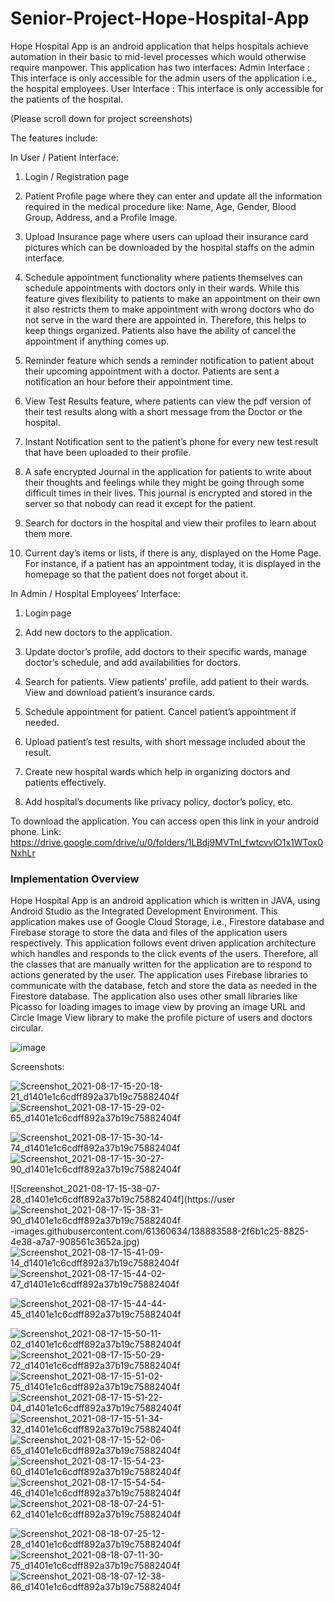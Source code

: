 # Senior-Project-Hope-Hospital-App

Hope Hospital App is an android application that helps hospitals achieve automation in their basic to mid-level processes which would otherwise require manpower. 
This application has two interfaces:
Admin Interface : This interface is only accessible for the admin users of the application i.e., the hospital employees.
User Interface    : This interface is only accessible for the patients of the hospital.

(Please scroll down for project screenshots)

The features include:

In User / Patient Interface:
1.	Login / Registration page

2.	Patient Profile page where they can enter and update all the information required in the medical procedure like: Name, Age, Gender, Blood Group, Address, and a Profile Image.

3.	Upload Insurance page where users can upload their insurance card pictures which can be downloaded by the hospital staffs on the admin interface.

4.	Schedule appointment functionality where patients themselves can schedule appointments with doctors only in their wards. While this feature gives flexibility to patients to make an appointment on their own it also restricts them to make appointment with wrong doctors who do not serve in the ward there are appointed in. Therefore, this helps to keep things organized. Patients also have the ability of cancel the appointment if anything comes up.

5.	Reminder feature which sends a reminder notification to patient about their upcoming appointment with a doctor. Patients are sent a notification an hour before their appointment time.

6.	View Test Results feature, where patients can view the pdf version of their test results along with a short message from the Doctor or the hospital.

7.	Instant Notification sent to the patient’s phone for every new test result that have been uploaded to their profile.

8.	A safe encrypted Journal in the application for patients to write about their thoughts and feelings while they might be going through some difficult times in their lives. This journal is encrypted and stored in the server so that nobody can read it except for the patient.

9.	Search for doctors in the hospital and view their profiles to learn about them more.

10.	Current day’s items or lists, if there is any, displayed on the Home Page. For instance, if a patient has an appointment today, it is displayed in the homepage so that the patient does not forget about it.


In Admin / Hospital Employees’ Interface:
1.	Login page

2.	Add new doctors to the application.

3.	Update doctor’s profile, add doctors to their specific wards, manage doctor’s schedule, and add availabilities for doctors.

4.	Search for patients. View patients’ profile, add patient to their wards. View and download patient’s insurance cards.

5.	Schedule appointment for patient. Cancel patient’s appointment if needed.

6.	Upload patient’s test results, with short message included about the result.

7.	Create new hospital wards which help in organizing doctors and patients effectively.

8.	Add hospital’s documents like privacy policy, doctor’s policy, etc.


To download the application. You can access open this link in your android phone.
Link: https://drive.google.com/drive/u/0/folders/1LBdj9MVTnl_fwtcvvlO1x1WTox0NxhLr


### Implementation Overview

Hope Hospital App is an android application which is written in JAVA, using Android Studio as the Integrated Development Environment. This application makes use of Google Cloud 
Storage, i.e., Firestore database and Firebase storage to store the data and files of the application users respectively. This application follows event driven application 
architecture which handles and responds to the click events of the users. Therefore, all the classes that are manually written for the application are to respond to actions 
generated by the user. The application uses Firebase libraries to communicate with the database, fetch and store the data as needed in the Firestore database. The application 
also uses other small libraries like Picasso for loading images to image view by proving an image URL and Circle Image View library to make the profile picture of users and 
doctors circular.

![image](https://user-images.githubusercontent.com/61360634/138883204-3fc2f79c-8410-4c8e-8151-827f7ac436b2.png)

Screenshots:


![Screenshot_2021-08-17-15-20-18-21_d1401e1c6cdff892a37b19c75882404f](https://user-images.githubusercontent.com/61360634/138883369-f2226985-a39e-4db6-b063-7825df3ecc6a.jpg)
![Screenshot_2021-08-17-15-29-02-65_d1401e1c6cdff892a37b19c75882404f](https://user-images.githubusercontent.com/61360634/138883487-167eb9eb-f1dc-4293-bdc1-cfdf9f162558.jpg)

![Screenshot_2021-08-17-15-30-14-74_d1401e1c6cdff892a37b19c75882404f](https://user-images.githubusercontent.com/61360634/138883512-c1623a9f-8904-4e62-b16b-4f093b494de8.jpg)
![Screenshot_2021-08-17-15-30-27-90_d1401e1c6cdff892a37b19c75882404f](https://user-images.githubusercontent.com/61360634/138883540-eb3a9e3f-c8c1-41b1-a349-696efedbf238.jpg)

![Screenshot_2021-08-17-15-38-07-28_d1401e1c6cdff892a37b19c75882404f](https://user
![Screenshot_2021-08-17-15-38-31-90_d1401e1c6cdff892a37b19c75882404f](https://user-images.githubusercontent.com/61360634/138883615-7acf452d-0bc0-4c33-90d6-dfd6f997a881.jpg)
-images.githubusercontent.com/61360634/138883588-2f6b1c25-8825-4e38-a7a7-908561c3652a.jpg)
![Screenshot_2021-08-17-15-41-09-14_d1401e1c6cdff892a37b19c75882404f](https://user-images.githubusercontent.com/61360634/138883693-d91b8248-dada-4f3d-8ac3-4c7070c1631d.jpg)
![Screenshot_2021-08-17-15-44-02-47_d1401e1c6cdff892a37b19c75882404f](https://user-images.githubusercontent.com/61360634/138883722-8d478a92-17f7-4448-80ba-487142dcebb1.jpg)

![Screenshot_2021-08-17-15-44-44-45_d1401e1c6cdff892a37b19c75882404f](https://user-images.githubusercontent.com/61360634/138883835-1ade36e4-0fe8-4c1d-bc0a-5188c24fca82.jpg)

![Screenshot_2021-08-17-15-50-11-02_d1401e1c6cdff892a37b19c75882404f](https://user-images.githubusercontent.com/61360634/138883875-efa248de-f33f-4a52-89a6-510dd8ff5942.jpg)
![Screenshot_2021-08-17-15-50-29-72_d1401e1c6cdff892a37b19c75882404f](https://user-images.githubusercontent.com/61360634/138883886-30a2da36-f94b-475d-aa02-6c985c9597b0.jpg)
![Screenshot_2021-08-17-15-51-02-75_d1401e1c6cdff892a37b19c75882404f](https://user-images.githubusercontent.com/61360634/138884064-61270559-ca2c-4317-b8da-93a2b07a5984.jpg)
![Screenshot_2021-08-17-15-51-22-04_d1401e1c6cdff892a37b19c75882404f](https://user-images.githubusercontent.com/61360634/138884100-d6bf3968-47e5-4cfb-9d9c-d4d520f62313.jpg)
![Screenshot_2021-08-17-15-51-34-32_d1401e1c6cdff892a37b19c75882404f](https://user-images.githubusercontent.com/61360634/138884141-d6213499-8234-4d86-a7ea-7071ec8f7474.jpg)
![Screenshot_2021-08-17-15-52-06-65_d1401e1c6cdff892a37b19c75882404f](https://user-images.githubusercontent.com/61360634/138884187-3a9962e8-634d-4584-9825-e60bbf2e92ed.jpg)
![Screenshot_2021-08-17-15-54-23-60_d1401e1c6cdff892a37b19c75882404f](https://user-images.githubusercontent.com/61360634/138884206-f95f6df2-f22c-4045-9ec9-b3e58c06b820.jpg)
![Screenshot_2021-08-17-15-54-54-46_d1401e1c6cdff892a37b19c75882404f](https://user-images.githubusercontent.com/61360634/138884247-6178ccdd-d630-4524-b09c-58b276aba32a.jpg)
![Screenshot_2021-08-18-07-24-51-62_d1401e1c6cdff892a37b19c75882404f](https://user-images.githubusercontent.com/61360634/138884314-066acc2f-fb9c-44aa-9e3c-835d7c055c57.jpg)

![Screenshot_2021-08-18-07-25-12-28_d1401e1c6cdff892a37b19c75882404f](https://user-images.githubusercontent.com/61360634/138884343-b2c8fceb-6ada-4670-876e-802bdf245364.jpg)
![Screenshot_2021-08-18-07-11-30-75_d1401e1c6cdff892a37b19c75882404f](https://user-images.githubusercontent.com/61360634/138884462-50f5072c-23d3-4ba1-81b4-832ba88365c0.jpg)
![Screenshot_2021-08-18-07-12-38-86_d1401e1c6cdff892a37b19c75882404f](https://user-images.githubusercontent.com/61360634/138884474-eb82c960-6994-44ad-8d38-7b142413dd4c.jpg)

